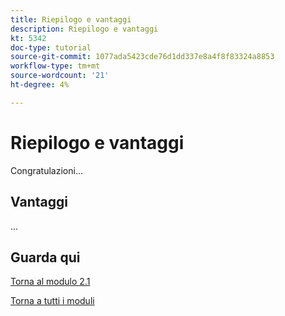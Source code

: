 ```yaml
---
title: Riepilogo e vantaggi
description: Riepilogo e vantaggi
kt: 5342
doc-type: tutorial
source-git-commit: 1077ada5423cde76d1dd337e8a4f8f83324a8853
workflow-type: tm+mt
source-wordcount: '21'
ht-degree: 4%

---
```


# Riepilogo e vantaggi

Congratulazioni...

## Vantaggi

...

## Guarda qui

[Torna al modulo 2.1](./aemcs.md)

[Torna a tutti i moduli](../../../overview.md)
